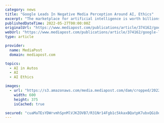 ```yaml
---
category: news
title: "Google Leads In Negative Media Perception Around AI, Ethics"
excerpt: "The marketplace for artificial intelligence is worth billions ... Nvidia with 202, Baidu with 144, Waymo with 90, C3.ai with 87, Tesla with 68, Argo AI with 39, Cruise Automation with 26, and ..."
publishedDateTime: 2022-05-27T00:00:00Z
originalUrl: "https://www.mediapost.com/publications/article/374162/google-leads-in-negative-media-perception-around-a.html"
webUrl: "https://www.mediapost.com/publications/article/374162/google-leads-in-negative-media-perception-around-a.html"
type: article

provider:
  name: MediaPost
  domain: mediapost.com

topics:
  - AI in Autos
  - AI
  - AI Ethics

images:
  - url: "https://s3.amazonaws.com/media.mediapost.com/dam/cropped/2022/05/24/googlehq_alAC7dL.jpg"
    width: 600
    height: 375
    isCached: true

secured: "cuaMaTEsYDWrvmhSpnMlVJKZOVB7/R31Nr14Fgb1c5kkaxBQatpK7ubxQGiOq64p65nB2uUDff+sjUESCbxzXBlk79Odv4rnbA6Aa2B39BATT4qLwFeaxDQqSgLi/J1570HNfqbHOAk6oXWiLAuKomATMKr/cmGvLZld9mC3ZrxamRJS83uRPkybIoKQpSfyBZZAb73rf1LY/VY7XgpYHZ1fLvXH+hQZlZ3/355I0FBuKDaOpXlcH5tYiOfdqp5vKCBODqHWapxUc00fxyUSv2p2Mi+qBnUEKDVZc/XMpR5rD56Jxybdl3sH4GuvUuu5Va+vN609l3Q3B25bvFoFz00ShB0tExrYV8+rhWLRxOQ=;IXlVxkk5BEc9p/B+yfwt7A=="
---
```


